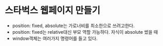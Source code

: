 # 스타벅스 웹페이지 만들기

- position: fixed, absolute는 가로너비를 최소한으로 쓰려고한다.
- position: fixed는 relative대신 부모 역할 가능하다. 자식이 absolute 썼을 때
- window객체는 여러가지 명령어를 들고 있다.